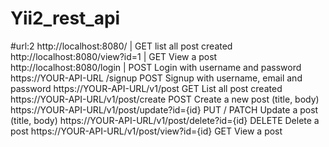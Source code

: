 # Yii2_rest_api
#url:2
http://localhost:8080/            |   GET  list all post created
http://localhost:8080/view?id=1   |  GET  View a post
http://localhost:8080/login       |  POST Login with username and password
https://YOUR-API-URL /signup	POST	Signup with username, email and password
https://YOUR-API-URL/v1/post	GET	List all post created
https://YOUR-API-URL/v1/post/create	POST	Create a new post (title, body)
https://YOUR-API-URL/v1/post/update?id={id}	PUT / PATCH	Update a post (title, body)
https://YOUR-API-URL/v1/post/delete?id={id}	DELETE	Delete a post
https://YOUR-API-URL/v1/post/view?id={id}	GET	View a post
